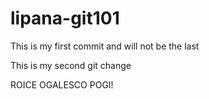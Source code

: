 # lipana-git101

This is my first commit and will not be the last

This is my second git change

ROICE OGALESCO POGI!
